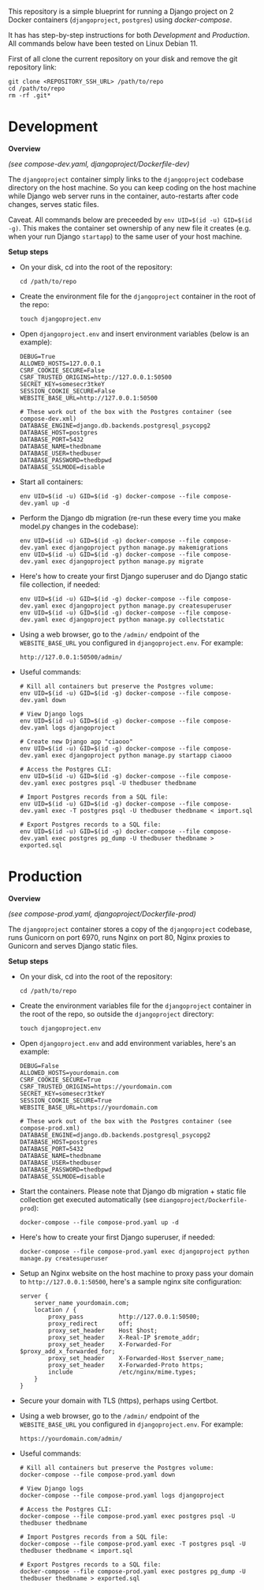 This repository is a simple blueprint for running a Django project on 2 Docker containers (`djangoproject`, `postgres`) using *docker-compose*.

It has has step-by-step instructions for both *Development* and *Production*. All commands below have been tested on Linux Debian 11.

First of all clone the current repository on your disk and remove the git repository link:
```
git clone <REPOSITORY_SSH_URL> /path/to/repo
cd /path/to/repo
rm -rf .git*
```



# Development

**Overview**

*(see compose-dev.yaml, djangoproject/Dockerfile-dev)*

The `djangoproject` container simply links to the `djangoproject` codebase directory on the host machine. So you can keep coding on the host machine while Django web server runs in the container, auto-restarts after code changes, serves static files.

Caveat. All commands below are preceeded by `env UID=$(id -u) GID=$(id -g)`. This makes the container set ownership of any new file it creates (e.g. when your run Django `startapp`) to the same user of your host machine.

**Setup steps**

* On your disk, cd into the root of the repository:
    ```
    cd /path/to/repo
    ```

* Create the environment file for the `djangoproject` container in the root of the repo:
    ```
    touch djangoproject.env
    ```

* Open `djangoproject.env` and insert environment variables (below is an example):
    ```
    DEBUG=True
    ALLOWED_HOSTS=127.0.0.1
    CSRF_COOKIE_SECURE=False
    CSRF_TRUSTED_ORIGINS=http://127.0.0.1:50500
    SECRET_KEY=somesecr3tkeY
    SESSION_COOKIE_SECURE=False
    WEBSITE_BASE_URL=http://127.0.0.1:50500

    # These work out of the box with the Postgres container (see compose-dev.xml)
    DATABASE_ENGINE=django.db.backends.postgresql_psycopg2
    DATABASE_HOST=postgres
    DATABASE_PORT=5432
    DATABASE_NAME=thedbname
    DATABASE_USER=thedbuser
    DATABASE_PASSWORD=thedbpwd
    DATABASE_SSLMODE=disable
    ```

* Start all containers:
    ```
    env UID=$(id -u) GID=$(id -g) docker-compose --file compose-dev.yaml up -d
    ```

* Perform the Django db migration (re-run these every time you make model.py changes in the codebase):
    ```
    env UID=$(id -u) GID=$(id -g) docker-compose --file compose-dev.yaml exec djangoproject python manage.py makemigrations
    env UID=$(id -u) GID=$(id -g) docker-compose --file compose-dev.yaml exec djangoproject python manage.py migrate
    ```

* Here's how to create your first Django superuser and do Django static file collection, if needed:
    ```
    env UID=$(id -u) GID=$(id -g) docker-compose --file compose-dev.yaml exec djangoproject python manage.py createsuperuser
    env UID=$(id -u) GID=$(id -g) docker-compose --file compose-dev.yaml exec djangoproject python manage.py collectstatic
    ```

* Using a web browser, go to the `/admin/` endpoint of the `WEBSITE_BASE_URL` you configured in `djangoproject.env`. For example:
    ```
    http://127.0.0.1:50500/admin/
    ```

* Useful commands:
    ```
    # Kill all containers but preserve the Postgres volume:
    env UID=$(id -u) GID=$(id -g) docker-compose --file compose-dev.yaml down

    # View Django logs
    env UID=$(id -u) GID=$(id -g) docker-compose --file compose-dev.yaml logs djangoproject

    # Create new Django app "ciaooo"
    env UID=$(id -u) GID=$(id -g) docker-compose --file compose-dev.yaml exec djangoproject python manage.py startapp ciaooo

    # Access the Postgres CLI:
    env UID=$(id -u) GID=$(id -g) docker-compose --file compose-dev.yaml exec postgres psql -U thedbuser thedbname

    # Import Postgres records from a SQL file:
    env UID=$(id -u) GID=$(id -g) docker-compose --file compose-dev.yaml exec -T postgres psql -U thedbuser thedbname < import.sql

    # Export Postgres records to a SQL file:
    env UID=$(id -u) GID=$(id -g) docker-compose --file compose-dev.yaml exec postgres pg_dump -U thedbuser thedbname > exported.sql
    ```



# Production

**Overview**

*(see compose-prod.yaml, djangoproject/Dockerfile-prod)*

The `djangoproject` container stores a copy of the `djangoproject` codebase, runs Gunicorn on port 6970, runs Nginx on port 80, Nginx proxies to Gunicorn and serves Django static files.

**Setup steps**

* On your disk, cd into the root of the repository:
    ```
    cd /path/to/repo
    ```

* Create the environment variables file for the `djangoproject` container in the root of the repo, so outside the `djangoproject` directory:
    ```
    touch djangoproject.env
    ```

* Open `djangoproject.env` and add environment variables, here's an example:
    ```
    DEBUG=False
    ALLOWED_HOSTS=yourdomain.com
    CSRF_COOKIE_SECURE=True
    CSRF_TRUSTED_ORIGINS=https://yourdomain.com
    SECRET_KEY=somesecr3tkeY
    SESSION_COOKIE_SECURE=True
    WEBSITE_BASE_URL=https://yourdomain.com

    # These work out of the box with the Postgres container (see compose-prod.xml)
    DATABASE_ENGINE=django.db.backends.postgresql_psycopg2
    DATABASE_HOST=postgres
    DATABASE_PORT=5432
    DATABASE_NAME=thedbname
    DATABASE_USER=thedbuser
    DATABASE_PASSWORD=thedbpwd
    DATABASE_SSLMODE=disable
    ```

* Start the containers. Please note that Django db migration + static file collection get executed automatically (see `diangoproject/Dockerfile-prod`):
    ```
    docker-compose --file compose-prod.yaml up -d
    ```

* Here's how to create your first Django superuser, if needed:
    ```
    docker-compose --file compose-prod.yaml exec djangoproject python manage.py createsuperuser
    ```

* Setup an Nginx website on the host machine to proxy pass your domain to `http://127.0.0.1:50500`, here's a sample nginx site configuration:
    ```
    server {
        server_name yourdomain.com;
        location / {
            proxy_pass          http://127.0.0.1:50500;
            proxy_redirect      off;
            proxy_set_header    Host $host;
            proxy_set_header    X-Real-IP $remote_addr;
            proxy_set_header    X-Forwarded-For $proxy_add_x_forwarded_for;
            proxy_set_header    X-Forwarded-Host $server_name;
            proxy_set_header    X-Forwarded-Proto https;
            include             /etc/nginx/mime.types;
        }
    }
    ```

* Secure your domain with TLS (https), perhaps using Certbot.

* Using a web browser, go to the `/admin/` endpoint of the `WEBSITE_BASE_URL` you configured in `djangoproject.env`. For example:
    ```
    https://yourdomain.com/admin/
    ```

* Useful commands:
    ```
    # Kill all containers but preserve the Postgres volume:
    docker-compose --file compose-prod.yaml down

    # View Django logs
    docker-compose --file compose-prod.yaml logs djangoproject

    # Access the Postgres CLI:
    docker-compose --file compose-prod.yaml exec postgres psql -U thedbuser thedbname

    # Import Postgres records from a SQL file:
    docker-compose --file compose-prod.yaml exec -T postgres psql -U thedbuser thedbname < import.sql

    # Export Postgres records to a SQL file:
    docker-compose --file compose-prod.yaml exec postgres pg_dump -U thedbuser thedbname > exported.sql
    ```


